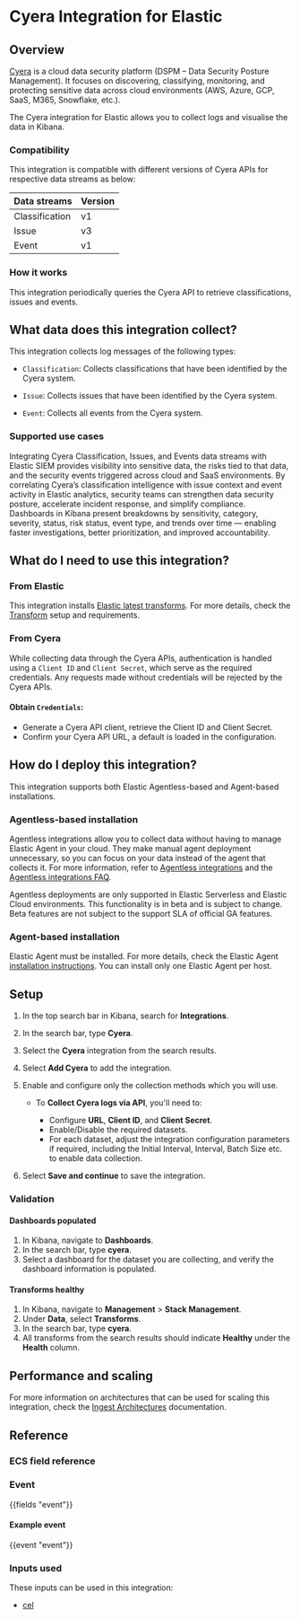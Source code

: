# Cyera Integration for Elastic

## Overview

[Cyera](https://www.cyera.com/) is a cloud data security platform (DSPM – Data Security Posture Management). It focuses on discovering, classifying, monitoring, and protecting sensitive data across cloud environments (AWS, Azure, GCP, SaaS, M365, Snowflake, etc.).

The Cyera integration for Elastic allows you to collect logs and visualise the data in Kibana.

### Compatibility

This integration is compatible with different versions of Cyera APIs for respective data streams as below:

| Data streams   | Version |
|----------------|---------|
| Classification | v1      |
| Issue          | v3      |
| Event          | v1      |

### How it works

This integration periodically queries the Cyera API to retrieve classifications, issues and events.

## What data does this integration collect?

This integration collects log messages of the following types:

- `Classification`: Collects classifications that have been identified by the Cyera system.

- `Issue`: Collects issues that have been identified by the Cyera system.

- `Event`: Collects all events from the Cyera system.

### Supported use cases
Integrating Cyera Classification, Issues, and Events data streams with Elastic SIEM provides visibility into sensitive data, the risks tied to that data, and the security events triggered across cloud and SaaS environments. By correlating Cyera’s classification intelligence with issue context and event activity in Elastic analytics, security teams can strengthen data security posture, accelerate incident response, and simplify compliance. Dashboards in Kibana present breakdowns by sensitivity, category, severity, status, risk status, event type, and trends over time — enabling faster investigations, better prioritization, and improved accountability.

## What do I need to use this integration?

### From Elastic

This integration installs [Elastic latest transforms](https://www.elastic.co/docs/explore-analyze/transforms/transform-overview#latest-transform-overview). For more details, check the [Transform](https://www.elastic.co/docs/explore-analyze/transforms/transform-setup) setup and requirements.

### From Cyera

While collecting data through the Cyera APIs, authentication is handled using a `Client ID` and `Client Secret`, which serve as the required credentials. Any requests made without credentials will be rejected by the Cyera APIs.

#### Obtain `Credentials`:

- Generate a Cyera API client, retrieve the Client ID and Client Secret.
- Confirm your Cyera API URL, a default is loaded in the configuration.

## How do I deploy this integration?

This integration supports both Elastic Agentless-based and Agent-based installations.

### Agentless-based installation

Agentless integrations allow you to collect data without having to manage Elastic Agent in your cloud. They make manual agent deployment unnecessary, so you can focus on your data instead of the agent that collects it. For more information, refer to [Agentless integrations](https://www.elastic.co/guide/en/serverless/current/security-agentless-integrations.html) and the [Agentless integrations FAQ](https://www.elastic.co/guide/en/serverless/current/agentless-integration-troubleshooting.html).

Agentless deployments are only supported in Elastic Serverless and Elastic Cloud environments. This functionality is in beta and is subject to change. Beta features are not subject to the support SLA of official GA features.

### Agent-based installation

Elastic Agent must be installed. For more details, check the Elastic Agent [installation instructions](docs-content://reference/fleet/install-elastic-agents.md). You can install only one Elastic Agent per host.

## Setup

1. In the top search bar in Kibana, search for **Integrations**.
2. In the search bar, type **Cyera**.
3. Select the **Cyera** integration from the search results.
4. Select **Add Cyera** to add the integration.
5. Enable and configure only the collection methods which you will use.

    * To **Collect Cyera logs via API**, you'll need to:

        - Configure **URL**, **Client ID**, and **Client Secret**.
        - Enable/Disable the required datasets.
        - For each dataset, adjust the integration configuration parameters if required, including the Initial Interval, Interval, Batch Size etc. to enable data collection.

6. Select **Save and continue** to save the integration.

### Validation

#### Dashboards populated

1. In Kibana, navigate to **Dashboards**.
2. In the search bar, type **cyera**.
3. Select a dashboard for the dataset you are collecting, and verify the dashboard information is populated.

#### Transforms healthy

1. In Kibana, navigate to **Management** > **Stack Management**.
2. Under **Data**, select **Transforms**.
3. In the search bar, type **cyera**.
4. All transforms from the search results should indicate **Healthy** under the **Health** column.

## Performance and scaling

For more information on architectures that can be used for scaling this integration, check the [Ingest Architectures](https://www.elastic.co/docs/manage-data/ingest/ingest-reference-architectures) documentation.

## Reference

### ECS field reference

### Event

{{fields "event"}}

#### Example event

{{event "event"}}

### Inputs used

These inputs can be used in this integration:

- [cel](https://www.elastic.co/docs/reference/beats/filebeat/filebeat-input-cel)
